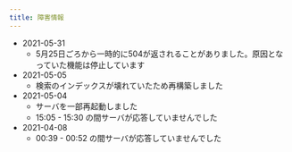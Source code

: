 ```yaml
---
title: 障害情報
---
```


- 2021-05-31
    - 5月25日ごろから一時的に504が返されることがありました。原因となっていた機能は停止しています
- 2021-05-05
    - 検索のインデックスが壊れていたため再構築しました
- 2021-05-04
    - サーバを一部再起動しました
    - 15:05 - 15:30 の間サーバが応答していませんでした
- 2021-04-08
    - 00:39 - 00:52 の間サーバが応答していませんでした
<!--more-->

